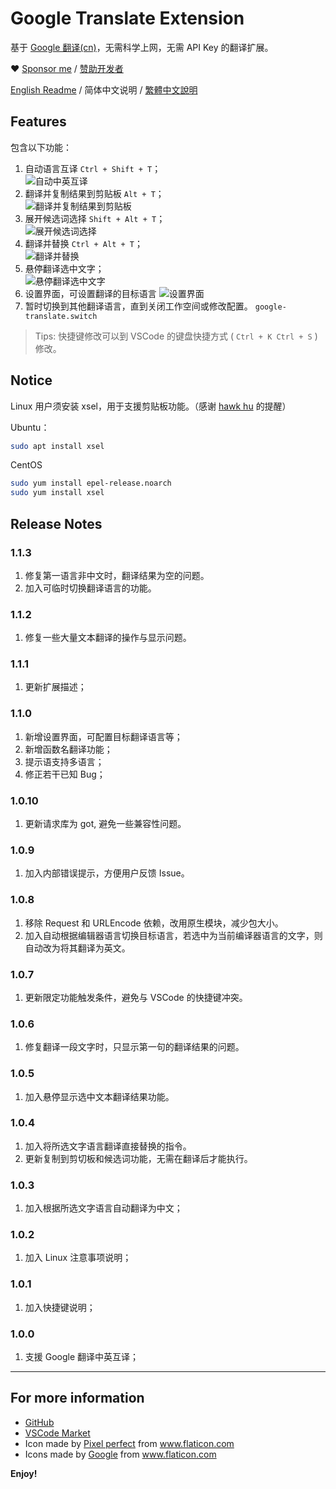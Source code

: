 # Google Translate Extension

基于 [Google 翻译(cn)](https://translate.google.cn)，无需科学上网，无需 API Key 的翻译扩展。

❤ [Sponsor me](https://www.paypal.me/imlinhanchao) / [赞助开发者](https://afdian.net/@imlinhanchao)

[English Readme](README.md) / 简体中文说明 / [繁體中文說明](README.zh-tw.md)

## Features

包含以下功能：

1. 自动语言互译 `Ctrl + Shift + T`；  
   ![自动中英互译](./asserts/translates.gif)
2. 翻译并复制结果到剪贴板 `Alt + T`；  
   ![翻译并复制结果到剪贴板](./asserts/clipboard.gif)
3. 展开候选词选择 `Shift + Alt + T`；  
   ![展开候选词选择](./asserts/candidate.gif)   
4. 翻译并替换 `Ctrl + Alt + T`；  
   ![翻译并替换](./asserts/replace.gif)
5. 悬停翻译选中文字；  
   ![悬停翻译选中文字](./asserts/hover.gif)
6. 设置界面，可设置翻译的目标语言
   ![设置界面](./asserts/setting.jpg)
7. 暂时切换到其他翻译语言，直到关闭工作空间或修改配置。 `google-translate.switch`
   
> Tips: 快捷键修改可以到 VSCode 的键盘快捷方式 ( `Ctrl + K Ctrl + S` ) 修改。

## Notice

Linux 用户须安装 xsel，用于支援剪贴板功能。（感谢 [hawk hu](https://github.com/hawkhu) 的提醒）

Ubuntu：
```bash
sudo apt install xsel
```

CentOS
```bash
sudo yum install epel-release.noarch
sudo yum install xsel
```

## Release Notes

### 1.1.3
1. 修复第一语言非中文时，翻译结果为空的问题。
2. 加入可临时切换翻译语言的功能。

### 1.1.2
1. 修复一些大量文本翻译的操作与显示问题。

### 1.1.1
1. 更新扩展描述；

### 1.1.0
1. 新增设置界面，可配置目标翻译语言等；
2. 新增函数名翻译功能；
3. 提示语支持多语言；
4. 修正若干已知 Bug；

### 1.0.10
1. 更新请求库为 got, 避免一些兼容性问题。

### 1.0.9
1. 加入内部错误提示，方便用户反馈 Issue。

### 1.0.8
1. 移除 Request 和 URLEncode 依赖，改用原生模块，减少包大小。
2. 加入自动根据编辑器语言切换目标语言，若选中为当前编译器语言的文字，则自动改为将其翻译为英文。

### 1.0.7
1. 更新限定功能触发条件，避免与 VSCode 的快捷键冲突。

### 1.0.6
1. 修复翻译一段文字时，只显示第一句的翻译结果的问题。

### 1.0.5
1. 加入悬停显示选中文本翻译结果功能。

### 1.0.4
1. 加入将所选文字语言翻译直接替换的指令。
2. 更新复制到剪切板和候选词功能，无需在翻译后才能执行。

### 1.0.3
1. 加入根据所选文字语言自动翻译为中文；
  
### 1.0.2
1. 加入 Linux 注意事项说明；
   
### 1.0.1
1. 加入快捷键说明；

### 1.0.0
1. 支援 Google 翻译中英互译；

---

## For more information

* [GitHub](https://github.com/imlinhanchao/vsc-google-translate)
* [VSCode Market](https://marketplace.visualstudio.com/items?itemName=hancel.google-translate)
* Icon made by [Pixel perfect](https://www.flaticon.com/authors/pixel-perfect) from www.flaticon.com 
* Icons made by <a href="https://www.flaticon.com/authors/google" title="Google">Google</a> from <a href="https://www.flaticon.com/" title="Flaticon"> www.flaticon.com</a>

**Enjoy!**
